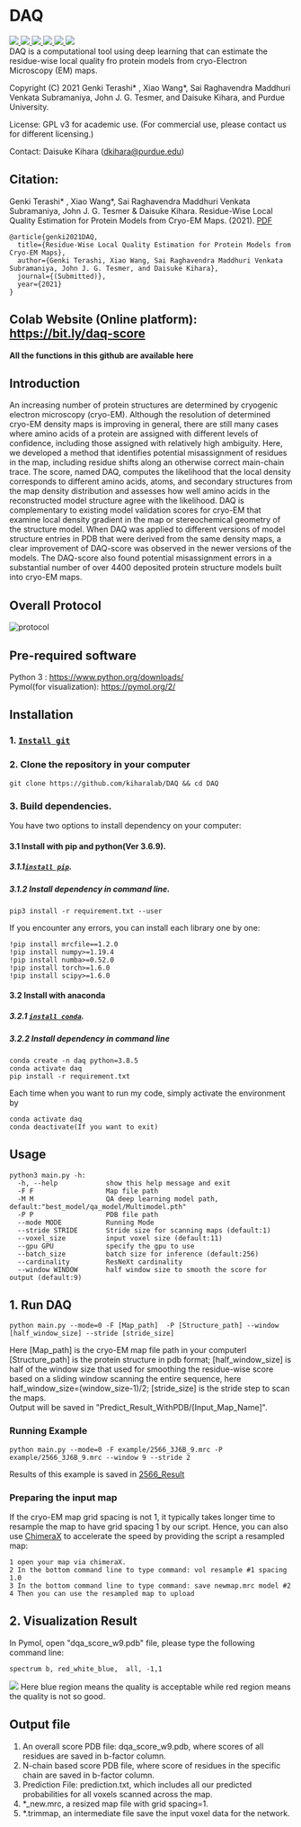 # DAQ

<a href="https://github.com/marktext/marktext/releases/latest">
   <img src="https://img.shields.io/badge/DAQ-v1.0.0-green">
   <img src="https://img.shields.io/badge/platform-Linux%20%7C%20Mac%20-green">
   <img src="https://img.shields.io/badge/Language-python3-green">
   <img src="https://img.shields.io/badge/Language-C-green">
   <img src="https://img.shields.io/badge/dependencies-tested-green">
   <img src="https://img.shields.io/badge/licence-GNU-green">
</a>      <br>
DAQ is a computational tool using deep learning that can estimate the residue-wise local quality fro protein models from cryo-Electron Microscopy (EM) maps.  

Copyright (C) 2021 Genki Terashi* , Xiao Wang*, Sai Raghavendra Maddhuri Venkata Subramaniya, John J. G. Tesmer, and Daisuke Kihara, and Purdue University. 

License: GPL v3 for academic use. (For commercial use, please contact us for different licensing.)

Contact: Daisuke Kihara (dkihara@purdue.edu)

## Citation:
Genki Terashi* , Xiao Wang*, Sai Raghavendra Maddhuri Venkata Subramaniya, John J. G. Tesmer & Daisuke Kihara. Residue-Wise Local Quality Estimation for Protein Models from Cryo-EM Maps. (2021). [PDF](Submitted)
```
@article{genki2021DAQ,   
  title={Residue-Wise Local Quality Estimation for Protein Models from Cryo-EM Maps},   
  author={Genki Terashi, Xiao Wang, Sai Raghavendra Maddhuri Venkata Subramaniya, John J. G. Tesmer, and Daisuke Kihara},    
  journal={(Submitted)},    
  year={2021}    
}   
```

## Colab Website (Online platform): https://bit.ly/daq-score
**All the functions in this github are available here**

## Introduction
An increasing number of protein structures are determined by cryogenic electron microscopy (cryo-EM). Although the resolution of determined cryo-EM density maps is improving in general, there are still many cases where amino acids of a protein are assigned with different levels of confidence, including those assigned with relatively high ambiguity. Here, we developed a method that identifies potential misassignment of residues in the map, including residue shifts along an otherwise correct main-chain trace. The score, named DAQ, computes the likelihood that the local density corresponds to different amino acids, atoms, and secondary structures from the map density distribution and assesses how well amino acids in the reconstructed model structure agree with the likelihood. DAQ is complementary to existing model validation scores for cryo-EM that examine local density gradient in the map or stereochemical geometry of the structure model. When DAQ was applied to different versions of model structure entries in PDB that were derived from the same density maps, a clear improvement of DAQ-score was observed in the newer versions of the models. The DAQ-score also found potential misassignment errors in a substantial number of over 4400 deposited protein structure models built into cryo-EM maps.


## Overall Protocol
![protocol](https://user-images.githubusercontent.com/50850224/142276557-c79df306-5cf9-40f9-a0b8-f7ef08176a7a.jpeg)



## Pre-required software
Python 3 : https://www.python.org/downloads/    
Pymol(for visualization): https://pymol.org/2/   

## Installation  
### 1. [`Install git`](https://git-scm.com/book/en/v2/Getting-Started-Installing-Git) 
### 2. Clone the repository in your computer 
```
git clone https://github.com/kiharalab/DAQ && cd DAQ
```

### 3. Build dependencies.   
You have two options to install dependency on your computer:
#### 3.1 Install with pip and python(Ver 3.6.9).
##### 3.1.1[`install pip`](https://pip.pypa.io/en/stable/installing/).
##### 3.1.2  Install dependency in command line.
```
pip3 install -r requirement.txt --user
```
If you encounter any errors, you can install each library one by one:
```
!pip install mrcfile==1.2.0 
!pip install numpy>=1.19.4
!pip install numba>=0.52.0
!pip install torch>=1.6.0
!pip install scipy>=1.6.0
```

#### 3.2 Install with anaconda
##### 3.2.1 [`install conda`](https://bit.ly/daq-score). 
##### 3.2.2 Install dependency in command line
```
conda create -n daq python=3.8.5
conda activate daq
pip install -r requirement.txt 
```
Each time when you want to run my code, simply activate the environment by
```
conda activate daq
conda deactivate(If you want to exit) 
```

## Usage
```
python3 main.py -h:
  -h, --help            show this help message and exit
  -F F                  Map file path
  -M M                  QA deep learning model path, default:"best_model/qa_model/Multimodel.pth"
  -P P                  PDB file path
  --mode MODE           Running Mode
  --stride STRIDE       Stride size for scanning maps (default:1)
  --voxel_size          input voxel size (default:11)
  --gpu GPU             specify the gpu to use
  --batch_size          batch size for inference (default:256)
  --cardinality         ResNeXt cardinality
  --window WINDOW       half window size to smooth the score for output (default:9)
```

## 1. Run DAQ 
```
python main.py --mode=0 -F [Map_path]  -P [Structure_path] --window [half_window_size] --stride [stride_size] 
```
Here [Map_path] is the cryo-EM map file path in your computerl [Structure_path] is the protein structure in pdb format; [half_window_size] is half of the window size that used for smoothing the residue-wise score based on a sliding window scanning the entire sequence, here half_window_size=(window_size-1)/2; [stride_size]  is the stride step to scan the maps.<br>
Output will be saved in "Predict_Result_WithPDB/[Input_Map_Name]". 
### Running Example
```
python main.py --mode=0 -F example/2566_3J6B_9.mrc -P example/2566_3J6B_9.mrc --window 9 --stride 2
```
Results of this example is saved in [2566_Result](https://github.com/kiharalab/DAQ/tree/main/result)
### Preparing the input map
If the cryo-EM map grid spacing is not 1, it typically takes longer time to resample the map to have grid spacing 1 by our script. Hence, you can also use [ChimeraX](https://www.rbvi.ucsf.edu/chimerax/) to accelerate the speed by providing the script a resampled map:
```
1 open your map via chimeraX. 
2 In the bottom command line to type command: vol resample #1 spacing 1.0
3 In the bottom command line to type command: save newmap.mrc model #2
4 Then you can use the resampled map to upload
```

## 2. Visualization Result
In Pymol, open "dqa_score_w9.pdb" file, please type the following command line:
```
spectrum b, red_white_blue,  all, -1,1
```
![](https://github.com/kiharalab/DAQ/blob/main/result/visualization.png)
Here blue region means the quality is acceptable while red region means the quality is not so good.

## Output file
1. An overall score PDB file: dqa_score_w9.pdb, where scores of all residues are saved in b-factor column.
2. N-chain based score PDB file, where score of residues in the specific chain are saved in b-factor column.
3. Prediction File: prediction.txt, which includes all our predicted probabilities for all voxels scanned across the map.
4. *_new.mrc, a resized map file with grid spacing=1.
5. *.trimmap, an intermediate file save the input voxel data for the network.

